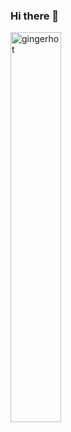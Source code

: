 ### Hi there 👋

<p align="left">
  <img width="40%" src="https://github-readme-stats.vercel.app/api?username=gingerhot&show_icons=true&locale=en&theme=radical" alt="gingerhot" />
</p>

<!--
<h3 align="left">Familiar languages and tools:</h3>

<p align="left">
  <img src="https://cdn.jsdelivr.net/gh/devicons/devicon/icons/python/python-original.svg" width="40" /> 
  <img src="https://cdn.jsdelivr.net/gh/devicons/devicon/icons/ruby/ruby-plain-wordmark.svg" width="40" />
  <img src="https://cdn.jsdelivr.net/gh/devicons/devicon/icons/go/go-original-wordmark.svg" width="40" />
  <img src="https://cdn.jsdelivr.net/gh/devicons/devicon/icons/nodejs/nodejs-original-wordmark.svg" width="40" />
  <img src="https://cdn.jsdelivr.net/gh/devicons/devicon/icons/denojs/denojs-original-wordmark.svg" width="40" />
  <img src="https://cdn.jsdelivr.net/gh/devicons/devicon/icons/perl/perl-original.svg" width="40" />
  <img src="https://cdn.jsdelivr.net/gh/devicons/devicon/icons/rails/rails-original-wordmark.svg" width="40" />
  <img src="https://cdn.jsdelivr.net/gh/devicons/devicon/icons/git/git-original-wordmark.svg" width="40" />
  <img src="https://cdn.jsdelivr.net/gh/devicons/devicon/icons/docker/docker-original.svg" width="40" />                             
</p>
-->
